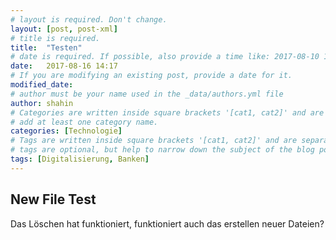 ```yaml
---
# layout is required. Don't change.
layout: [post, post-xml]
# title is required.
title:  "Testen"
# date is required. If possible, also provide a time like: 2017-08-10 10:25:00.
date:   2017-08-16 14:17
# If you are modifying an existing post, provide a date for it.
modified_date: 
# author must be your name used in the _data/authors.yml file
author: shahin
# Categories are written inside square brackets '[cat1, cat2]' and are separated by comma.
# add at least one category name.
categories: [Technologie]
# Tags are written inside square brackets '[cat1, cat2]' and are separated by comma.
# tags are optional, but help to narrow down the subject of the blog post
tags: [Digitalisierung, Banken]
---
```


## New File Test

Das Löschen hat funktioniert, funktioniert auch das erstellen neuer Dateien?

